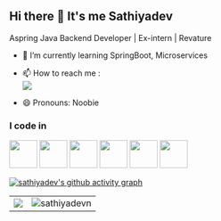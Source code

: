 ## Hi there 👋 It's me Sathiyadev

Aspring Java Backend Developer | Ex-intern | Revature

<!--   <img align="right" width="370" height="290" src="https://i.pinimg.com/originals/47/f0/34/47f0342cec72b800463bf003eac1257e.gif">  -->

<!-- - 🔭 Here's my [portfolio](https://hareesh.web.app/)     -->                                           
- 🌱 I’m currently learning SpringBoot, Microservices

- 📫 How to reach me :
<br /> [<img src="https://img.shields.io/badge/LinkedIn-0077B5?style=for-the-badge&logo=linkedin&logoColor=white" />](https://www.linkedin.com/in/sathiyadevn/)
- 😄 Pronouns: Noobie



### I code in
<img height="50" width="50" src="https://img.icons8.com/color/48/000000/html-5.png" /> <img height="50" width="50" src="https://img.icons8.com/color/48/000000/css3.png" /> <img height="50" width="50" src="https://img.icons8.com/color/48/000000/javascript.png"/> <img height="50" width="50" src="https://img.icons8.com/color/48/000000/java-coffee-cup-logo.png" /> <img height="50" width="50" src="https://img.icons8.com/color/48/000000/spring-logo.png"/> <img height="50" width="50" src="https://img.icons8.com/color/48/000000/mysql-logo.png"/> 








<!--
### IDE and Tools I Use
<img height="50" width="50" src="https://img.icons8.com/color/48/000000/visual-studio-code-2019.png"/> <img height="50" width="50" src="https://img.icons8.com/color/48/000000/pycharm.png"/> <img height="50" width="50" src="https://img.icons8.com/color/50/000000/git.png"/> <img height="50" width="50" src="https://img.icons8.com/dusk/64/000000/anaconda.png"/> <img height="50" src="https://img.icons8.com/officel/480/null/java-eclipse.png"/> <img height="50" src="https://img.icons8.com/color/480/null/notion--v1.png" /> <img height="50" width="50" src="https://img.icons8.com/doodle/48/000000/adobe-photoshop.png"/> <img height="50" width="50" src="https://img.icons8.com/color/48/000000/figma--v1.png"/> <img height="50" src="https://img.shields.io/badge/Netlify-00C7B7?style=for-the-badge&logo=netlify&logoColor=white"/> <img height="50" src="https://img.shields.io/badge/Adobe%20XD-FF61F6?style=for-the-badge&logo=Adobe%20XD&logoColor=white"/> 
-->

<!--
### 💻 Workspace Spec
<img height="30" src="https://img.shields.io/badge/Macbook-Pro_M1-ED1C24?style=for-the-badge&logo=apple&logoColor=white"/> <img height="30" src="https://img.shields.io/badge/NVIDIA-GTX1650-76B900?style=for-the-badge&logo=nvidia&logoColor=white"/>  <img height="30" src="https://img.shields.io/badge/AMD-Ryzen_5_4600H-ED1C24?style=for-the-badge&logo=amd&logoColor=white"/> 
-->

<!-- 
![Hareesh's GitHub stats](https://github-readme-stats.vercel.app/api?username=hareesh-r&theme=dark&show_icons=true&&hide=issues,contribs) -->

<!--
[![Leetcode Stats](https://leetcard.jacoblin.cool/hareeshprogrammer?ext=contest&theme=dark)](https://leetcode.com/hareeshprogrammer) -->

[![sathiyadev's github activity graph](https://github-readme-activity-graph.vercel.app/graph?username=sathiyadevn&bg_color=0a0005&color=ffffff&line=1100ff&point=ffffff&area=true&hide_border=true)](https://github.com/ashutosh00710/github-readme-activity-graph)

<div align="center">
  <table>
    <tr>
      <td>
        <a href="https://github.com/sathiyadevn">
          <img src="http://github-profile-summary-cards.vercel.app/api/cards/profile-details?username=sathiyadevn" />
        </a>
      </td>
      <td>
        <img src="https://github-readme-streak-stats.herokuapp.com/?user=sathiyadevn" alt="sathiyadevn" />
      </td>
    </tr>
  </table>
</div>



